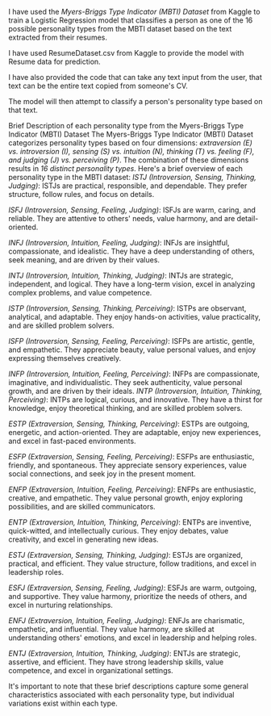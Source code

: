 I have used the *Myers-Briggs Type Indicator (MBTI) Dataset* from Kaggle to train a Logistic Regression model that classifies a person as one of the 16 possible personality types from the MBTI dataset based on the text extracted from their resumes.

I have used ResumeDataset.csv from Kaggle to provide the model with Resume data for prediction.

I have also provided the code that can take any text input from the user, that text can be the entire text copied from someone's CV.

The model will then attempt to classify a person's personality type based on that text.

Brief Description of each personality type from the Myers-Briggs Type Indicator (MBTI) Dataset
The Myers-Briggs Type Indicator (MBTI) Dataset categorizes personality types based on four dimensions: *extraversion (E) vs. introversion (I), sensing (S) vs. intuition (N), thinking (T) vs. feeling (F), and judging (J) vs. perceiving (P)*.
The combination of these dimensions results in *16 distinct personality types*. Here's a brief overview of each personality type in the MBTI dataset:
*ISTJ (Introversion, Sensing, Thinking, Judging)*: ISTJs are practical, responsible, and dependable. They prefer structure, follow rules, and focus on details.

*ISFJ (Introversion, Sensing, Feeling, Judging)*: ISFJs are warm, caring, and reliable. They are attentive to others' needs, value harmony, and are detail-oriented.

*INFJ (Introversion, Intuition, Feeling, Judging)*: INFJs are insightful, compassionate, and idealistic. They have a deep understanding of others, seek meaning, and are driven by their values.

*INTJ (Introversion, Intuition, Thinking, Judging)*: INTJs are strategic, independent, and logical. They have a long-term vision, excel in analyzing complex problems, and value competence.

*ISTP (Introversion, Sensing, Thinking, Perceiving)*: ISTPs are observant, analytical, and adaptable. They enjoy hands-on activities, value practicality, and are skilled problem solvers.

*ISFP (Introversion, Sensing, Feeling, Perceiving)*: ISFPs are artistic, gentle, and empathetic. They appreciate beauty, value personal values, and enjoy expressing themselves creatively.

*INFP (Introversion, Intuition, Feeling, Perceiving)*: INFPs are compassionate, imaginative, and individualistic. They seek authenticity, value personal growth, and are driven by their ideals.
*INTP (Introversion, Intuition, Thinking, Perceiving)*: INTPs are logical, curious, and innovative. They have a thirst for knowledge, enjoy theoretical thinking, and are skilled problem solvers.

*ESTP (Extraversion, Sensing, Thinking, Perceiving)*: ESTPs are outgoing, energetic, and action-oriented. They are adaptable, enjoy new experiences, and excel in fast-paced environments.

*ESFP (Extraversion, Sensing, Feeling, Perceiving)*: ESFPs are enthusiastic, friendly, and spontaneous. They appreciate sensory experiences, value social connections, and seek joy in the present moment.

*ENFP (Extraversion, Intuition, Feeling, Perceiving)*: ENFPs are enthusiastic, creative, and empathetic. They value personal growth, enjoy exploring possibilities, and are skilled communicators.

*ENTP (Extraversion, Intuition, Thinking, Perceiving)*: ENTPs are inventive, quick-witted, and intellectually curious. They enjoy debates, value creativity, and excel in generating new ideas.

*ESTJ (Extraversion, Sensing, Thinking, Judging)*: ESTJs are organized, practical, and efficient. They value structure, follow traditions, and excel in leadership roles.

*ESFJ (Extraversion, Sensing, Feeling, Judging)*: ESFJs are warm, outgoing, and supportive. They value harmony, prioritize the needs of others, and excel in nurturing relationships.

*ENFJ (Extraversion, Intuition, Feeling, Judging)*: ENFJs are charismatic, empathetic, and influential. They value harmony, are skilled at understanding others' emotions, and excel in leadership and helping roles.

*ENTJ (Extraversion, Intuition, Thinking, Judging)*: ENTJs are strategic, assertive, and efficient. They have strong leadership skills, value competence, and excel in organizational settings.

It's important to note that these brief descriptions capture some general characteristics associated with each personality type, but individual variations exist within each type.
